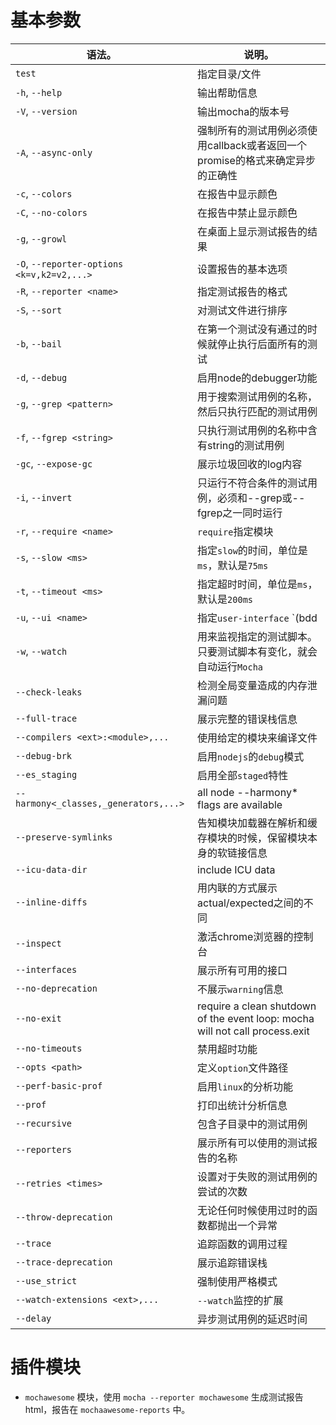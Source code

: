 
# 基本参数

| 语法。 | 说明。 |
| ----- | ----- |
| `test`                                     | 指定目录/文件 |
| `-h`, `--help`                             | 输出帮助信息 |
| `-V`, `--version`                          | 输出mocha的版本号 |
| `-A`, `--async-only`                       | 强制所有的测试用例必须使用callback或者返回一个promise的格式来确定异步的正确性 |
| `-c`, `--colors`                           | 在报告中显示颜色 |
| `-C`, `--no-colors`                        | 在报告中禁止显示颜色 |
| `-g`, `--growl`                            | 在桌面上显示测试报告的结果 |
| `-O`, `--reporter-options <k=v,k2=v2,...>` | 设置报告的基本选项 |
| `-R`, `--reporter <name>`                  | 指定测试报告的格式 |
| `-S`, `--sort`                             | 对测试文件进行排序 |
| `-b`, `--bail`                             | 在第一个测试没有通过的时候就停止执行后面所有的测试 |
| `-d`, `--debug`                            | 启用node的debugger功能 |
| `-g`, `--grep <pattern>`                   | 用于搜索测试用例的名称，然后只执行匹配的测试用例 |
| `-f`, `--fgrep <string>`                   | 只执行测试用例的名称中含有string的测试用例 |
| `-gc`, `--expose-gc`                       | 展示垃圾回收的log内容 |
| `-i`, `--invert`                           | 只运行不符合条件的测试用例，必须和--grep或--fgrep之一同时运行 |
| `-r`, `--require <name>`                   | `require`指定模块 |
| `-s`, `--slow <ms>`                        | 指定`slow`的时间，单位是`ms`，默认是`75ms` |
| `-t`, `--timeout <ms>`                     | 指定超时时间，单位是`ms`，默认是`200ms` |
| `-u`, `--ui <name>`                        | 指定`user-interface` `(bdd|tdd|exports)`中的一种 |
| `-w`, `--watch`                            | 用来监视指定的测试脚本。只要测试脚本有变化，就会自动运行`Mocha` |
| `--check-leaks`                            | 检测全局变量造成的内存泄漏问题
| `--full-trace`                             | 展示完整的错误栈信息 |
| `--compilers <ext>:<module>,...`           | 使用给定的模块来编译文件 |
| `--debug-brk`                              | 启用`nodejs`的`debug`模式 |
| `--es_staging`                             | 启用全部`staged`特性 |
| `--harmony<_classes,_generators,...>`      | all node --harmony* flags are available |
| `--preserve-symlinks`                      | 告知模块加载器在解析和缓存模块的时候，保留模块本身的软链接信息 |
| `--icu-data-dir`                           | include ICU data |
| `--inline-diffs`                           | 用内联的方式展示actual/expected之间的不同 |
| `--inspect`                                | 激活chrome浏览器的控制台 |
| `--interfaces`                             | 展示所有可用的接口 |
| `--no-deprecation`                         | 不展示`warning`信息 |
| `--no-exit`                                | require a clean shutdown of the event loop: mocha will not call process.exit |
| `--no-timeouts`                            | 禁用超时功能 |
| `--opts <path>`                            | 定义`option`文件路径 |
| `--perf-basic-prof`                        | 启用`linux`的分析功能 |
| `--prof`                                   | 打印出统计分析信息 |
| `--recursive`                              | 包含子目录中的测试用例 |
| `--reporters`                              | 展示所有可以使用的测试报告的名称 |
| `--retries <times>`                        | 设置对于失败的测试用例的尝试的次数 |
| `--throw-deprecation`                      | 无论任何时候使用过时的函数都抛出一个异常 |
| `--trace`                                  | 追踪函数的调用过程 |
| `--trace-deprecation`                      | 展示追踪错误栈 |
| `--use_strict`                             | 强制使用严格模式 |
| `--watch-extensions <ext>,...`             | `--watch`监控的扩展 |
| `--delay`                                  | 异步测试用例的延迟时间 |

# 插件模块

- `mochawesome` 模块，使用 `mocha --reporter mochawesome` 生成测试报告html，报告在  `mochaawesome-reports` 中。